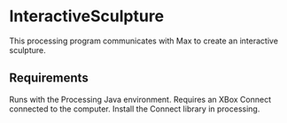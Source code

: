 # InteractiveSculpture

This processing program communicates with Max to create an interactive sculpture. 

## Requirements

Runs with the Processing Java environment. Requires an XBox Connect connected to the computer. Install the Connect library in processing.
